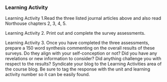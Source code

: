 ### **Learning Activity**

Learning Activity 1.Read the three listed journal articles above and also read Northouse chapters 2, 3, 4, 5. 

Learning Activity 2. Print out and complete the survey assessments. 

Learning Activity 3. Once you have completed the three assessments, prepare a 150 word synthesis commenting on the overall results of these surveys. Do they align with your self-conception or not? Did you have any revelations or new information to consider? Did anything challenge you with respect to the results? Syndicate your blog to the Learning Activities area of the course blog. Be sure to tag the response with the unit and learning activity number so it can be easily found.





